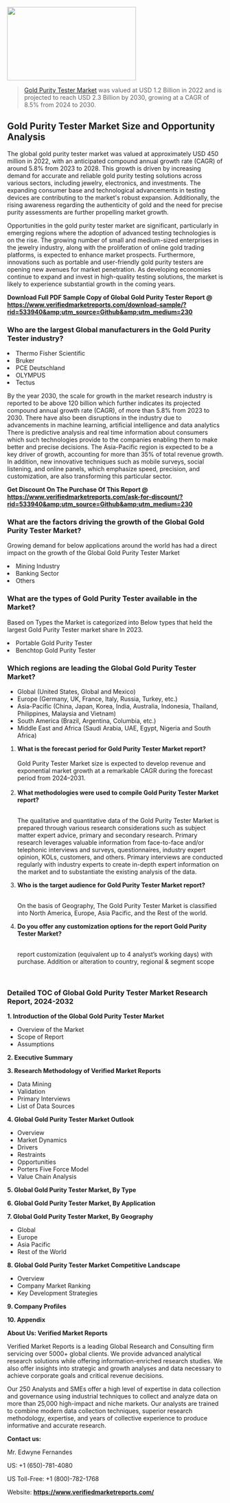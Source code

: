 <img src="https://ffe5etoiles.com/wp-content/uploads/2024/12/MST1-300x171.png" alt="" width="300" height="171" class="alignnone size-medium wp-image-20088" /><blockquote><p><p><a href="https://www.verifiedmarketreports.com/download-sample/?rid=533940&utm_source=Github&utm_medium=230" target="_blank">Gold Purity Tester Market</a> was valued at USD 1.2 Billion in 2022 and is projected to reach USD 2.3 Billion by 2030, growing at a CAGR of 8.5% from 2024 to 2030.</p></blockquote><p><h2>Gold Purity Tester Market Size and Opportunity Analysis</h2><p>The global gold purity tester market was valued at approximately USD 450 million in 2022, with an anticipated compound annual growth rate (CAGR) of around 5.8% from 2023 to 2028. This growth is driven by increasing demand for accurate and reliable gold purity testing solutions across various sectors, including jewelry, electronics, and investments. The expanding consumer base and technological advancements in testing devices are contributing to the market's robust expansion. Additionally, the rising awareness regarding the authenticity of gold and the need for precise purity assessments are further propelling market growth.</p><p>Opportunities in the gold purity tester market are significant, particularly in emerging regions where the adoption of advanced testing technologies is on the rise. The growing number of small and medium-sized enterprises in the jewelry industry, along with the proliferation of online gold trading platforms, is expected to enhance market prospects. Furthermore, innovations such as portable and user-friendly gold purity testers are opening new avenues for market penetration. As developing economies continue to expand and invest in high-quality testing solutions, the market is likely to experience substantial growth in the coming years.</p></p><p class=""><strong>Download Full PDF Sample Copy of Global Gold Purity Tester Report @ <a href="https://www.verifiedmarketreports.com/download-sample/?rid=533940&amp;utm_source=Github&amp;utm_medium=230" target="_blank">https://www.verifiedmarketreports.com/download-sample/?rid=533940&amp;utm_source=Github&amp;utm_medium=230</a></strong></p><h3 id="" class="">Who are the largest Global manufacturers in the Gold Purity Tester industry?</h3><p><li>Thermo Fisher Scientific</li><li> Bruker</li><li> PCE Deutschland</li><li> OLYMPUS</li><li> Tectus</li></p><div class=""><div class="" dir="" data-message-author-role="" data-message-id="" data-message-model-slug=""><div class=""><div class=""><div class=""><div class="" dir="" data-message-author-role="" data-message-id="" data-message-model-slug=""><div class=""><div class=""><p>By the year 2030, the scale for growth in the market research industry is reported to be above 120 billion which further indicates its projected compound annual growth rate (CAGR), of more than 5.8% from 2023 to 2030. There have also been disruptions in the industry due to advancements in machine learning, artificial intelligence and data analytics There is predictive analysis and real time information about consumers which such technologies provide to the companies enabling them to make better and precise decisions. The Asia-Pacific region is expected to be a key driver of growth, accounting for more than 35% of total revenue growth. In addition, new innovative techniques such as mobile surveys, social listening, and online panels, which emphasize speed, precision, and customization, are also transforming this particular sector.</p><p><strong>Get Discount On The Purchase Of This Report @&nbsp; <a href="https://www.verifiedmarketreports.com/ask-for-discount/?rid=533940&amp;utm_source=Github&amp;utm_medium=230" target="_blank">https://www.verifiedmarketreports.com/ask-for-discount/?rid=533940&amp;utm_source=Github&amp;utm_medium=230</a></strong></p></div></div></div></div></div></div></div></div><h3 id="" class="">What are the factors driving the growth of the Global Gold Purity Tester Market?</h3><p id="" class="">Growing demand for below applications around the world has had a direct impact on the growth of the Global Gold Purity Tester Market</p><p id="" class=""><li>Mining Industry</li><li> Banking Sector</li><li> Others</li></p><h3 id="" class="">What are the types of Gold Purity Tester available in the Market?</h3><p id="" class="">Based on Types the Market is categorized into Below types that held the largest Gold Purity Tester market share In 2023.</p><p id="" class=""><li>Portable Gold Purity Tester</li><li> Benchtop Gold Purity Tester</li></p><h3 id="" class="">Which regions are leading the Global Gold Purity Tester Market?</h3><ul><li>Global (United States, Global and Mexico)</li><li>Europe (Germany, UK, France, Italy, Russia, Turkey, etc.)</li><li>Asia-Pacific (China, Japan, Korea, India, Australia, Indonesia, Thailand, Philippines, Malaysia and Vietnam)</li><li>South America (Brazil, Argentina, Columbia, etc.)</li><li>Middle East and Africa (Saudi Arabia, UAE, Egypt, Nigeria and South Africa)</li></ul><p><ol><li><strong>What is the forecast period for Gold Purity Tester Market report?<br /></strong><br /><span data-sheets-root="1" data-sheets-value="{&quot;1&quot;:2,&quot;2&quot;:&quot;XXXX size is expected to develop revenue and exponential market growth at a remarkable CAGR during the forecast period from 2024&ndash;2030.&quot;}" data-sheets-userformat="{&quot;2&quot;:12674,&quot;4&quot;:{&quot;1&quot;:2,&quot;2&quot;:16776960},&quot;10&quot;:2,&quot;11&quot;:0,&quot;15&quot;:&quot;Arial&quot;,&quot;16&quot;:12}">Gold Purity Tester Market size is expected to develop revenue and exponential market growth at a remarkable CAGR during the forecast period from 2024&ndash;2031.</span><br /><br /></li><li><strong>What methodologies were used to compile Gold Purity Tester Market report?<br /><br /></strong><p>The qualitative and quantitative data of the&nbsp;Gold Purity Tester Market is prepared through various research considerations such as subject matter expert advice, primary and secondary research. Primary research leverages valuable information from face-to-face and/or telephonic interviews and surveys, questionnaires, industry expert opinion, KOLs, customers, and others. Primary interviews are conducted regularly with industry experts to create in-depth expert information on the market and to substantiate the existing analysis of the data.&nbsp;</p></li><li><strong>Who is the target audience for Gold Purity Tester Market report?<br /><br /></strong><p>On the basis of Geography, The&nbsp;Gold Purity Tester Market is classified into North America, Europe, Asia Pacific, and the Rest of the world.</p></li><li><strong>Do you offer any customization options for the report Gold Purity Tester Market?<br /><br /></strong><p>report customization (equivalent up to 4 analyst&rsquo;s working days) with purchase. Addition or alteration to country, regional &amp; segment scope</p><p>&nbsp;</p></li></ol></p><h3 id="" class="">Detailed TOC of Global Gold Purity Tester Market Research Report, 2024-2032</h3><p id="" class=""><strong>1. Introduction of the Global Gold Purity Tester Market</strong></p><ul><li>Overview of the Market</li><li>Scope of Report</li><li>Assumptions</li></ul><p id="" class=""><strong>2. Executive Summary</strong></p><p id="" class=""><strong>3. Research Methodology of&nbsp;Verified Market Reports</strong></p><ul><li>Data Mining</li><li>Validation</li><li>Primary Interviews</li><li>List of Data Sources</li></ul><p id="" class=""><strong>4. Global Gold Purity Tester Market Outlook</strong></p><ul><li>Overview</li><li>Market Dynamics</li><li>Drivers</li><li>Restraints</li><li>Opportunities</li><li>Porters Five Force Model</li><li>Value Chain Analysis</li></ul><p id="" class=""><strong>5. Global Gold Purity Tester Market, By&nbsp;Type</strong></p><p id="" class=""><strong>6. Global Gold Purity Tester Market, By Application</strong></p><p id="" class=""><strong>7. Global Gold Purity Tester Market, By Geography</strong></p><ul><li>Global</li><li>Europe</li><li>Asia Pacific</li><li>Rest of the World</li></ul><p id="" class=""><strong>8. Global Gold Purity Tester Market Competitive Landscape</strong></p><ul><li>Overview</li><li>Company Market Ranking</li><li>Key Development Strategies</li></ul><p id="" class=""><strong>9. Company Profiles</strong></p><p id="" class=""><strong>10. Appendix</strong></p><p id="" class=""><strong>About Us: Verified Market Reports</strong></p><p id="" class="">Verified Market Reports is a leading Global Research and Consulting firm servicing over 5000+ global clients. We provide advanced analytical research solutions while offering information-enriched research studies. We also offer insights into strategic and growth analyses and data necessary to achieve corporate goals and critical revenue decisions.</p><p id="" class="">Our 250 Analysts and SMEs offer a high level of expertise in data collection and governance using industrial techniques to collect and analyze data on more than 25,000 high-impact and niche markets. Our analysts are trained to combine modern data collection techniques, superior research methodology, expertise, and years of collective experience to produce informative and accurate research.</p><p id="" class=""><strong>Contact us:</strong></p><p id="" class="">Mr. Edwyne Fernandes</p><p id="" class="">US: +1 (650)-781-4080</p><p id="" class="">US Toll-Free: +1 (800)-782-1768</p><p id="" class="">Website: <a target="" data-test-app-aware-link=""><strong>https://www.verifiedmarketreports.com/</strong></a></p>
